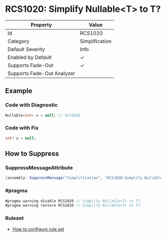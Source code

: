 # RCS1020: Simplify Nullable\<T\> to T?

| Property | Value |
| -------- | ----- |
| Id | RCS1020 |
| Category | Simplification |
| Default Severity | Info |
| Enabled by Default | &#x2713; |
| Supports Fade\-Out | &#x2713; |
| Supports Fade\-Out Analyzer |  |

## Example

### Code with Diagnostic

```csharp
Nullable<int> x = null; // RCS1020
```

### Code with Fix

```csharp
int? x = null;
```

## How to Suppress

### SuppressMessageAttribute

```csharp
[assembly: SuppressMessage("Simplification", "RCS1020:Simplify Nullable<T> to T?.", Justification = "<Pending>")]
```

### \#pragma

```csharp
#pragma warning disable RCS1020 // Simplify Nullable<T> to T?.
#pragma warning restore RCS1020 // Simplify Nullable<T> to T?.
```

### Ruleset

* [How to configure rule set](../HowToConfigureAnalyzers.md)
